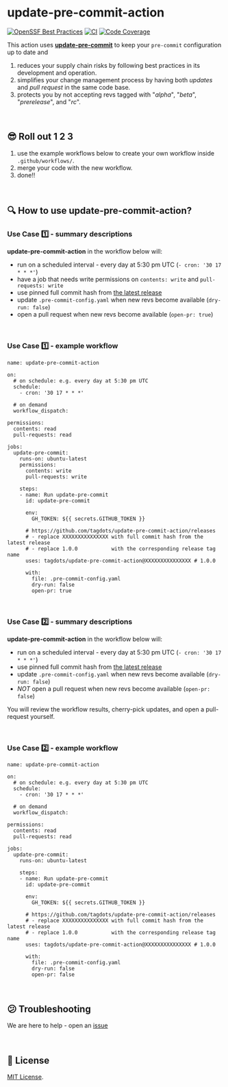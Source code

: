 # update-pre-commit-action

[![OpenSSF Best Practices](https://www.bestpractices.dev/projects/10601/badge)](https://www.bestpractices.dev/projects/10601) [![CI](https://github.com/tagdots/update-pre-commit/actions/workflows/ci.yaml/badge.svg)](https://github.com/tagdots/update-pre-commit/actions/workflows/ci.yaml) [![Code Coverage](https://img.shields.io/endpoint?url=https://raw.githubusercontent.com/tagdots/update-pre-commit/refs/heads/badge/coverage.json)](https://github.com/tagdots/update-pre-commit/actions/workflows/cron-coverage.yaml)


This action uses [**update-pre-commit**](https://github.com/tagdots/update-pre-commit) to keep your `pre-commit` configuration up to date and

1. reduces your supply chain risks by following best practices in its development and operation.
1. simplifies your change management process by having both _updates_ and _pull request_ in the same code base.
1. protects you by not accepting revs tagged with "_alpha_", "_beta_", "_prerelease_", and "_rc_".

<br>

## 😎 Roll out 1 2 3

1. use the example workflows below to create your own workflow inside `.github/workflows/`.
1. merge your code with the new workflow.
1. done!!

<br>

## 🔍 How to use update-pre-commit-action?

### Use Case 1️⃣ - summary descriptions
**update-pre-commit-action** in the workflow below will:

* run on a scheduled interval - every day at 5:30 pm UTC  (`- cron: '30 17 * * *'`)
* have a job that needs write permissions on `contents: write` and `pull-requests: write`
* use pinned full commit hash from [the latest release](https://github.com/tagdots/update-pre-commit-action/releases)
* update `.pre-commit-config.yaml` when new revs become available (`dry-run: false`)
* open a pull request when new revs become available (`open-pr: true`)

<br>

### Use Case 1️⃣ - example workflow
```
name: update-pre-commit-action

on:
  # on schedule: e.g. every day at 5:30 pm UTC
  schedule:
    - cron: '30 17 * * *'

  # on demand
  workflow_dispatch:

permissions:
  contents: read
  pull-requests: read

jobs:
  update-pre-commit:
    runs-on: ubuntu-latest
    permissions:
      contents: write
      pull-requests: write

    steps:
    - name: Run update-pre-commit
      id: update-pre-commit

      env:
        GH_TOKEN: ${{ secrets.GITHUB_TOKEN }}

      # https://github.com/tagdots/update-pre-commit-action/releases
      # - replace XXXXXXXXXXXXXXX with full commit hash from the latest release
      # - replace 1.0.0           with the corresponding release tag name
      uses: tagdots/update-pre-commit-action@XXXXXXXXXXXXXXX # 1.0.0

      with:
        file: .pre-commit-config.yaml
        dry-run: false
        open-pr: true
```

<br>

### Use Case 2️⃣ - summary descriptions
**update-pre-commit-action** in the workflow below will:

* run on a scheduled interval - every day at 5:30 pm UTC  (`- cron: '30 17 * * *'`)
* use pinned full commit hash from [the latest release](https://github.com/tagdots/update-pre-commit-action/releases)
* update `.pre-commit-config.yaml` when new revs become available (`dry-run: false`)
* _NOT_ open a pull request when new revs become available (`open-pr: false`)

You will review the workflow results, cherry-pick updates, and open a pull-request yourself.

<br>

### Use Case 2️⃣ - example workflow
```
name: update-pre-commit-action

on:
  # on schedule: e.g. every day at 5:30 pm UTC
  schedule:
    - cron: '30 17 * * *'

  # on demand
  workflow_dispatch:

permissions:
  contents: read
  pull-requests: read

jobs:
  update-pre-commit:
    runs-on: ubuntu-latest

    steps:
    - name: Run update-pre-commit
      id: update-pre-commit

      env:
        GH_TOKEN: ${{ secrets.GITHUB_TOKEN }}

      # https://github.com/tagdots/update-pre-commit-action/releases
      # - replace XXXXXXXXXXXXXXX with full commit hash from the latest release
      # - replace 1.0.0           with the corresponding release tag name
      uses: tagdots/update-pre-commit-action@XXXXXXXXXXXXXXX # 1.0.0

      with:
        file: .pre-commit-config.yaml
        dry-run: false
        open-pr: false
```

<br>

## 😕  Troubleshooting

We are here to help - open an [issue](https://github.com/tagdots/update-pre-commit-action/issues)

<br>

## 📖 License

[MIT License](https://github.com/tagdots/update-pre-commit-action/blob/main/LICENSE).
